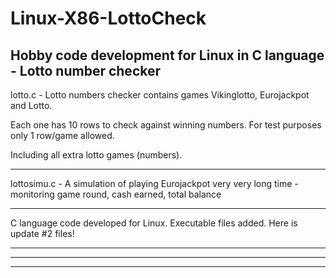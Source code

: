 # Linux-X86-LottoCheck
Hobby code development for Linux in C language - Lotto number checker
---------------------------------------------------------------------------------------------------------------

lotto.c - Lotto numbers checker contains games Vikinglotto, Eurojackpot and Lotto.

Each one has 10 rows to check against winning numbers. For test purposes only 1 row/game allowed.

Including all extra lotto games (numbers).

---------------------------------------------------------------------------------------------------------------

lottosimu.c - A simulation of playing Eurojackpot very very long time - monitoring game round, cash earned, total balance

---------------------------------------------------------------------------------------------------------------
C language code developed for Linux. 
Executable files added.
Here is update #2 files!

---------------------------------------------------------------------------------------------------------------

---------------------------------------------------------------------------------------------------------------

---------------------------------------------------------------------------------------------------------------
